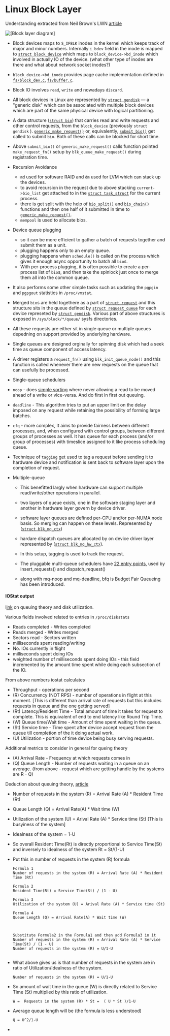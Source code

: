 # Linux Block Layer

Understanding extracted from Neil Brown's LWN [article](https://lwn.net/Articles/736534/) 

![[Block layer diagram]](/Users/abhsawan/git/tech_notes/images/lwn-neil-blocklayer.png)

- Block devices maps to `S_IFBLK` inodes in the kernel which keeps track of major and minor numbers. Internally `i_bdev` field in the inode is mapped to [`struct block_device`](https://git.kernel.org/pub/scm/linux/kernel/git/torvalds/linux.git/tree/include/linux/fs.h?h=v4.13#n415) which maps to `block_device->bd_inode` which involved in actually IO of the device. 
  (what other type of inodes are there and what about network socket inodes?)

- `block_device->bd_inode` provides page cache implementation defined in  [`fs/block_dev.c`](https://git.kernel.org/pub/scm/linux/kernel/git/torvalds/linux.git/tree/fs/block_dev.c?h=v4.13), [`fs/buffer.c`](https://git.kernel.org/pub/scm/linux/kernel/git/torvalds/linux.git/tree/fs/buffer.c?h=v4.13).

- Block IO involves `read`, `write` and nowadays `discard`.

- All block devices in Linux are represented by [`struct gendisk`](https://git.kernel.org/pub/scm/linux/kernel/git/torvalds/linux.git/tree/include/linux/genhd.h?h=v4.13#n171) — a "generic disk" which can be associated with multiple block devices which are part of the same physical device with logical partitioning.

- A  data structure ([`struct bio`](https://git.kernel.org/pub/scm/linux/kernel/git/torvalds/linux.git/tree/include/linux/blk_types.h?h=v4.14-rc1#n46)) that carries read and write requests and other control requests, from the `block_device` (previously  `struct gendisk` ).   [`generic_make_request()`](https://git.kernel.org/pub/scm/linux/kernel/git/torvalds/linux.git/tree/block/blk-core.c?h=v4.13#n2114) or, equivalently, [`submit_bio()`](https://git.kernel.org/pub/scm/linux/kernel/git/torvalds/linux.git/tree/block/blk-core.c?h=v4.13#n2228) get called to submit `bio`. Both of these calls can be blocked for short time.

- Above `submit_bio()` or `generic_make_request()` calls function pointed `make_request_fn()` setup by `blk_queue_make_request()` during registration time.

- Recursion Avoidance

  - `md` used for software RAID and `dm` used for LVM which can stack up the devices.
  - to avoid recursion in the request due to above stacking `current->bio_list` get attached to  in the [`struct task_struct`](https://git.kernel.org/pub/scm/linux/kernel/git/torvalds/linux.git/tree/include/linux/sched.h?h=v4.13#n519) for the current process. 
  - there is get split with the help of  [`bio_split()`](https://git.kernel.org/pub/scm/linux/kernel/git/torvalds/linux.git/tree/block/bio.c?h=v4.13#n1843) and [`bio_chain()`](https://git.kernel.org/pub/scm/linux/kernel/git/torvalds/linux.git/tree/block/bio.c?h=v4.13#n326) functions and then one half of it submitted in time to   [`generic_make_request()`](https://git.kernel.org/pub/scm/linux/kernel/git/torvalds/linux.git/tree/block/blk-core.c?h=v4.13#n2114).
  - `mempool` is used to allocate bios.

- Device queue plugging

  - so it can be more efficient to gather a batch of requests together and submit them as a unit.
  - plugging happens only to an empty queue. 
  - plugging happens when `schedule()` is called on the process which gives it enough async opportunity to batch all `bio`s.
  - With per-process plugging, it is often possible to create a per-process list of `bio`s, and then take the spinlock just once to merge them all into the common queue.

- It also performs some other simple tasks such as updating the `pgpgin` and `pgpgout` statistics in `/proc/vmstat`.

- Merged `bio`s are held togethere as a part of [`struct request`](https://git.kernel.org/pub/scm/linux/kernel/git/torvalds/linux.git/tree/include/linux/blkdev.h?h=v4.13#n134) and this structure sits in the queue defined by  [`struct request_queue`](https://git.kernel.org/pub/scm/linux/kernel/git/torvalds/linux.git/tree/include/linux/blkdev.h?h=v4.13#n386) for each device represeted by  [`struct gendisk`](https://git.kernel.org/pub/scm/linux/kernel/git/torvalds/linux.git/tree/include/linux/genhd.h?h=v4.13#n171). Various part of above structures is exposed in `/sys/block/*/queue/` sysfs directories.

- All these requests are either sit in single queue or multiple queues depedning on support provided by underlying hardware.

- Single queues are designed orginally for spinning disk which had a seek time as queue component of access latency.

- A driver registers a `request_fn()` using `blk_init_queue_node()` and this function is called whenever there are new requests on the queue that can usefully be processed. 

-   Single-queue schedulers

  - `noop` - does [simple sorting](https://git.kernel.org/pub/scm/linux/kernel/git/torvalds/linux.git/tree/block/elevator.c?h=v4.13#n371) where never allowing a read to be moved ahead of a write or vice-versa. And do first in first out queuing.
  - `deadline` - This algorithm tries to put an upper limit on the delay imposed on any request while retaining the possibility of forming large batches.
  - `cfq` - more complex, It aims to provide fairness between different processes, and, when configured with control groups, between different groups of processes as well. It has queue for each process (and/or group of processes) with timeslice assigned to it like process scheduling queue.

- Technique of `tagging` get used to tag a request before sending it to hardware device and notification is sent back to software layer upon the completion of request.

- Multiple-queue 

  - This benefitted largly when hardware can support multiple read/write/other operations in parallel.

  - two layers of queue exists, one in the software staging layer and another in hardware layer govern by device driver.

  - software layer queues are defined per-CPU and/or per-NUMA node basis. So merging can happen on these levels. Represented by  ([`struct blk_mq_ctx`](https://git.kernel.org/pub/scm/linux/kernel/git/torvalds/linux.git/tree/block/blk-mq.h?h=v4.13#n8)) 

  - hardare dispatch queues are allocated by on device driver layer represented by  ([`struct blk_mq_hw_ctx`](https://git.kernel.org/pub/scm/linux/kernel/git/torvalds/linux.git/tree/include/linux/blk-mq.h?h=v4.13#n10)). 

  - In this setup, tagging is used to track the request.

  - The pluggable multi-queue schedulers have [22 entry points](https://git.kernel.org/pub/scm/linux/kernel/git/torvalds/linux.git/tree/include/linux/elevator.h?h=v4.13#n95), used by insert_requests() and dispatch_request()

  - along with mq-noop and mq-deadline, bfq is Budget Fair Queueing has been introduced.

    

#### IOStat output

l[ink](https://www.xaprb.com/blog/2010/01/09/how-linux-iostat-computes-its-results/) on queuing theory and disk utilization.

Various fields involved related to entries in `/proc/diskstats` 

- Reads completed - Writes completed 
- Reads merged  - Writes merged
- Sectors read - Sectors written
- milliseconds spent reading/writing
- No. IOs currently in flight
- milliseconds spent doing IOs
- weighted number of milliseconds spent doing IOs - this field incremented by the amount time spent while doing each subsection of the IO. 



From above numbers iostat calculates 

- Throughput - operations per second
- (R) Concurrency (NOT RPS) - number of operations in flight at this moment. [This is different than arrival rate of requests but this includes requests in queue and the one getting served]
- (Rt) Latency/Resident Time - Total amount of time it takes for request to complete. This is equivalent of end to end latency like Round Trip Time.
- (W) Queue time/Wait time - Amount of time spent waiting in the queue.
- (St) Service time - Time spent after device accept request from the queue till completion of the it doing actual work.
- (U) Utilization - portion of time device being busy serving requests.



Additional metrics to consider in general for queing theory 

- (A) Arrival Rate - Frequency at which requests comes in 
- (Q) Queue Length - Number of requests waiting in a queue on an average. (from above - request which are getting handle by the systems are R - Q)



Deduction about queuing theory, [article](https://blog.mi.hdm-stuttgart.de/index.php/2019/03/11/queueing-theory-and-practice-or-crash-course-in-queueing/)

- Number of requests in the system (R) = Arrival Rate (A) * Resident Time (Rt)

- Queue Length (Q) = Arrival Rate(A) * Wait time (W)

- Utilization of the system (U) = Arival Rate (A) * Service time (St) [This is busyiness of the system]

- Idealness of the system = 1-U 

- So overall Resident Time(Rt) is directly proportional to Service Time(St) and inversely to idealness of the system   Rt = St/(1-U)

- Put this in number of requests in the system (R) formula

  ```
  Formula 1
  Number of requests in the system (R) = Arrival Rate (A) * Resident Time (Rt)
  
  Formula 2
  Resident Time(Rt) = Service Time(St) / (1 - U)
  
  Formula 3
  Utilization of the system (U) = Arival Rate (A) * Service time (St)
  
  Formula 4
  Queue Length (Q) = Arrival Rate(A) * Wait time (W)
  
  
  
  Substitute Formula2 in the Formula1 and then add Formula3 in it
  Number of requests in the system (R) = Arrival Rate (A) * Service Time(St) / (1 - U)
  Number of requests in the system (R) = U/1-U
  
  
  ```

- What above gives us is that number of requests in the system are in ratio of  Utilization/Idealness of the system.

  ```
  Number of requests in the system (R) = U/1-U
  ```

- So amount of wait time in the queue (W) is directly related to Service Time (St) multiplied by this ratio of utilization.  

  ```
  W =  Requests in the system (R) * St =  ( U * St )/1-U 
  ```

- Average queue length will be  (the formula is less understood)

  ```
  Q = U^2/1-U
  ```

- 









